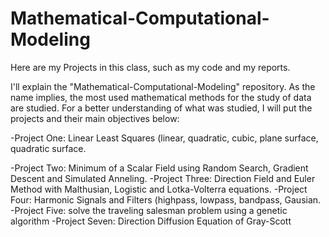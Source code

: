# Mathematical-Computational-Modeling


Here are my Projects in this class, such as my code and my reports.

I'll explain the "Mathematical-Computational-Modeling" repository. As the name implies, the most used mathematical methods for the study of data are studied. For a better understanding of what was studied, I will put the projects and their main objectives below:

-Project One: Linear Least Squares (linear, quadratic, cubic, plane surface, quadratic surface.

-Project Two: Minimum of a Scalar Field using Random Search, Gradient Descent and Simulated Anneling.
-Project Three: Direction Field and Euler Method with Malthusian, Logistic and Lotka-Volterra equations.
-Project Four: Harmonic Signals and Filters (highpass, lowpass, bandpass, Gausian.
-Project Five: solve the traveling salesman problem using a genetic algorithm
-Project Seven: Direction Diffusion Equation of Gray-Scott

